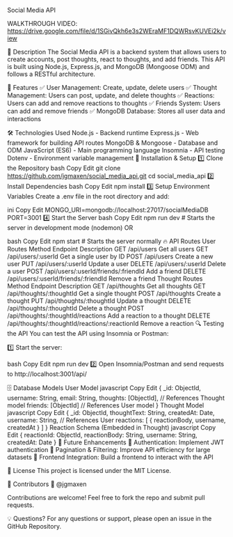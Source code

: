 Social Media API

WALKTHROUGH VIDEO: https://drive.google.com/file/d/1SGivQkh6e3s2WEraMF1DQWRsvKUVEi2k/view

📌 Description
The Social Media API is a backend system that allows users to create accounts, post thoughts, react to thoughts, and add friends. This API is built using Node.js, Express.js, and MongoDB (Mongoose ODM) and follows a RESTful architecture.

🎯 Features
✅ User Management: Create, update, delete users
✅ Thought Management: Users can post, update, and delete thoughts
✅ Reactions: Users can add and remove reactions to thoughts
✅ Friends System: Users can add and remove friends
✅ MongoDB Database: Stores all user data and interactions

🛠️ Technologies Used
Node.js - Backend runtime
Express.js - Web framework for building API routes
MongoDB & Mongoose - Database and ODM
JavaScript (ES6) - Main programming language
Insomnia - API testing
Dotenv - Environment variable management
🚀 Installation & Setup
1️⃣ Clone the Repository
bash
Copy
Edit
git clone https://github.com/jgmaxen/social_media_api.git
cd social_media_api
2️⃣ Install Dependencies
bash
Copy
Edit
npm install
3️⃣ Setup Environment Variables
Create a .env file in the root directory and add:

ini
Copy
Edit
MONGO_URI=mongodb://localhost:27017/socialMediaDB
PORT=3001
4️⃣ Start the Server
bash
Copy
Edit
npm run dev  # Starts the server in development mode (nodemon)
OR

bash
Copy
Edit
npm start  # Starts the server normally
🔥 API Routes
User Routes
Method	Endpoint	Description
GET	/api/users	Get all users
GET	/api/users/:userId	Get a single user by ID
POST	/api/users	Create a new user
PUT	/api/users/:userId	Update a user
DELETE	/api/users/:userId	Delete a user
POST	/api/users/:userId/friends/:friendId	Add a friend
DELETE	/api/users/:userId/friends/:friendId	Remove a friend
Thought Routes
Method	Endpoint	Description
GET	/api/thoughts	Get all thoughts
GET	/api/thoughts/:thoughtId	Get a single thought
POST	/api/thoughts	Create a thought
PUT	/api/thoughts/:thoughtId	Update a thought
DELETE	/api/thoughts/:thoughtId	Delete a thought
POST	/api/thoughts/:thoughtId/reactions	Add a reaction to a thought
DELETE	/api/thoughts/:thoughtId/reactions/:reactionId	Remove a reaction
🔍 Testing the API
You can test the API using Insomnia or Postman:

1️⃣ Start the server:

bash
Copy
Edit
npm run dev
2️⃣ Open Insomnia/Postman and send requests to http://localhost:3001/api/

🗄️ Database Models
User Model
javascript
Copy
Edit
{
  _id: ObjectId,
  username: String,
  email: String,
  thoughts: [ObjectId],  // References Thought model
  friends: [ObjectId]    // References User model
}
Thought Model
javascript
Copy
Edit
{
  _id: ObjectId,
  thoughtText: String,
  createdAt: Date,
  username: String, // References User
  reactions: [ { reactionBody, username, createdAt } ]
}
Reaction Schema (Embedded in Thought)
javascript
Copy
Edit
{
  reactionId: ObjectId,
  reactionBody: String,
  username: String,
  createdAt: Date
}
🎯 Future Enhancements
🚀 Authentication: Implement JWT authentication
🚀 Pagination & Filtering: Improve API efficiency for large datasets
🚀 Frontend Integration: Build a frontend to interact with the API

📝 License
This project is licensed under the MIT License.

🙌 Contributors
👤 @jgmaxen

Contributions are welcome! Feel free to fork the repo and submit pull requests.

💡 Questions?
For any questions or support, please open an issue in the GitHub Repository.

